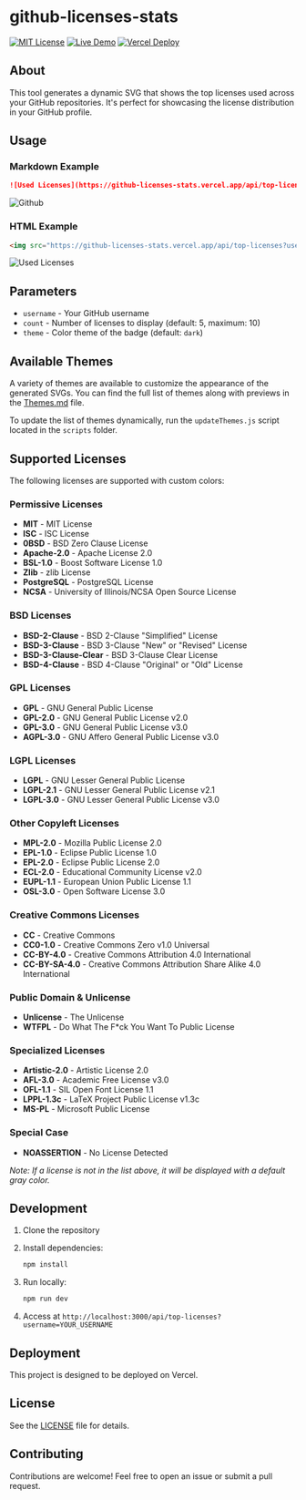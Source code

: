 # github-licenses-stats

[![MIT License](https://img.shields.io/badge/license-MIT-blue.svg)](LICENSE)
[![Live Demo](https://deploy-badge.vercel.app/vercel/github-licenses-stats)](https://github-licenses-stats.vercel.app/)
[![Vercel Deploy](https://img.shields.io/badge/vercel-deploy-black?style=flat&logo=vercel)](https://vercel.com/new/clone?repository-url=https://github.com/lheintzmann1/github-licenses-stats)

## About

This tool generates a dynamic SVG that shows the top licenses used across your GitHub repositories. It's perfect for showcasing the license distribution in your GitHub profile.

## Usage

### Markdown Example

```markdown
![Used Licenses](https://github-licenses-stats.vercel.app/api/top-licenses?username=USERNAME&count=5&theme=light)
```

![Github](https://github-licenses-stats.vercel.app/api/top-licenses?username=github&count=8&theme=light)

### HTML Example

```html
<img src="https://github-licenses-stats.vercel.app/api/top-licenses?username=USERNAME&count=5&theme=dark" alt="Used Licenses">
```

<img src="https://github-licenses-stats.vercel.app/api/top-licenses?username=github&count=8&theme=dark" alt="Used Licenses">

## Parameters

- `username` - Your GitHub username
- `count` - Number of licenses to display (default: 5, maximum: 10)
- `theme` - Color theme of the badge (default: `dark`)

## Available Themes

A variety of themes are available to customize the appearance of the generated SVGs. You can find the full list of themes along with previews in the [Themes.md](./Themes.md) file.

To update the list of themes dynamically, run the `updateThemes.js` script located in the `scripts` folder.

## Supported Licenses

The following licenses are supported with custom colors:

### Permissive Licenses

- **MIT** - MIT License
- **ISC** - ISC License
- **0BSD** - BSD Zero Clause License
- **Apache-2.0** - Apache License 2.0
- **BSL-1.0** - Boost Software License 1.0
- **Zlib** - zlib License
- **PostgreSQL** - PostgreSQL License
- **NCSA** - University of Illinois/NCSA Open Source License

### BSD Licenses

- **BSD-2-Clause** - BSD 2-Clause "Simplified" License
- **BSD-3-Clause** - BSD 3-Clause "New" or "Revised" License
- **BSD-3-Clause-Clear** - BSD 3-Clause Clear License
- **BSD-4-Clause** - BSD 4-Clause "Original" or "Old" License

### GPL Licenses

- **GPL** - GNU General Public License
- **GPL-2.0** - GNU General Public License v2.0
- **GPL-3.0** - GNU General Public License v3.0
- **AGPL-3.0** - GNU Affero General Public License v3.0

### LGPL Licenses

- **LGPL** - GNU Lesser General Public License
- **LGPL-2.1** - GNU Lesser General Public License v2.1
- **LGPL-3.0** - GNU Lesser General Public License v3.0

### Other Copyleft Licenses

- **MPL-2.0** - Mozilla Public License 2.0
- **EPL-1.0** - Eclipse Public License 1.0
- **EPL-2.0** - Eclipse Public License 2.0
- **ECL-2.0** - Educational Community License v2.0
- **EUPL-1.1** - European Union Public License 1.1
- **OSL-3.0** - Open Software License 3.0

### Creative Commons Licenses

- **CC** - Creative Commons
- **CC0-1.0** - Creative Commons Zero v1.0 Universal
- **CC-BY-4.0** - Creative Commons Attribution 4.0 International
- **CC-BY-SA-4.0** - Creative Commons Attribution Share Alike 4.0 International

### Public Domain & Unlicense

- **Unlicense** - The Unlicense
- **WTFPL** - Do What The F*ck You Want To Public License

### Specialized Licenses

- **Artistic-2.0** - Artistic License 2.0
- **AFL-3.0** - Academic Free License v3.0
- **OFL-1.1** - SIL Open Font License 1.1
- **LPPL-1.3c** - LaTeX Project Public License v1.3c
- **MS-PL** - Microsoft Public License

### Special Case

- **NOASSERTION** - No License Detected

*Note: If a license is not in the list above, it will be displayed with a default gray color.*

## Development

1. Clone the repository
2. Install dependencies:

   ```bash
   npm install
   ```

3. Run locally:

   ```bash
   npm run dev
   ```

4. Access at `http://localhost:3000/api/top-licenses?username=YOUR_USERNAME`

## Deployment

This project is designed to be deployed on Vercel.

## License

See the [LICENSE](LICENSE) file for details.

## Contributing

Contributions are welcome! Feel free to open an issue or submit a pull request.
